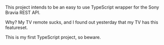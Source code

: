 This project intends to be an easy to use TypeScript wrapper for the Sony Bravia REST API.

Why? My TV remote sucks, and I found out yesterday that my TV has this featureset.

This is my first TypeScript project, so beware.

